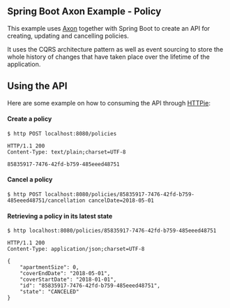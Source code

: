 ## Spring Boot Axon Example - Policy

This example uses [Axon](axonframework.org) together with Spring Boot to create
an API for creating, updating and cancelling policies.

It uses the CQRS architecture pattern as well as event sourcing to store the whole
history of changes that have taken place over the lifetime of the application.


## Using the API

Here are some example on how to consuming the API through [HTTPie](https://httpie.org/):

#### Create a policy

````
$ http POST localhost:8080/policies

HTTP/1.1 200 
Content-Type: text/plain;charset=UTF-8

85835917-7476-42fd-b759-485eeed48751

````

#### Cancel a policy
````
$ http POST localhost:8080/policies/85835917-7476-42fd-b759-485eeed48751/cancellation cancelDate=2018-05-01
````

#### Retrieving a policy in its latest state
````
$ http localhost:8080/policies/85835917-7476-42fd-b759-485eeed48751  
                                 
HTTP/1.1 200 
Content-Type: application/json;charset=UTF-8

{
    "apartmentSize": 0,
    "coverEndDate": "2018-05-01",
    "coverStartDate": "2018-01-01",
    "id": "85835917-7476-42fd-b759-485eeed48751",
    "state": "CANCELED"
}
````